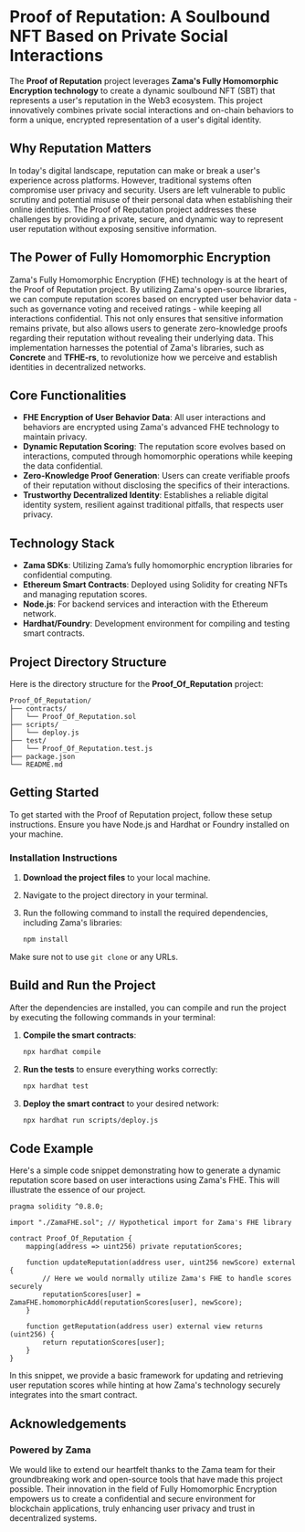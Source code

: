 # Proof of Reputation: A Soulbound NFT Based on Private Social Interactions

The **Proof of Reputation** project leverages **Zama's Fully Homomorphic Encryption technology** to create a dynamic soulbound NFT (SBT) that represents a user's reputation in the Web3 ecosystem. This project innovatively combines private social interactions and on-chain behaviors to form a unique, encrypted representation of a user's digital identity.

## Why Reputation Matters

In today's digital landscape, reputation can make or break a user's experience across platforms. However, traditional systems often compromise user privacy and security. Users are left vulnerable to public scrutiny and potential misuse of their personal data when establishing their online identities. The Proof of Reputation project addresses these challenges by providing a private, secure, and dynamic way to represent user reputation without exposing sensitive information.

## The Power of Fully Homomorphic Encryption

Zama's Fully Homomorphic Encryption (FHE) technology is at the heart of the Proof of Reputation project. By utilizing Zama's open-source libraries, we can compute reputation scores based on encrypted user behavior data - such as governance voting and received ratings - while keeping all interactions confidential. This not only ensures that sensitive information remains private, but also allows users to generate zero-knowledge proofs regarding their reputation without revealing their underlying data. This implementation harnesses the potential of Zama's libraries, such as **Concrete** and **TFHE-rs**, to revolutionize how we perceive and establish identities in decentralized networks.

## Core Functionalities

- **FHE Encryption of User Behavior Data**: All user interactions and behaviors are encrypted using Zama's advanced FHE technology to maintain privacy.
- **Dynamic Reputation Scoring**: The reputation score evolves based on interactions, computed through homomorphic operations while keeping the data confidential.
- **Zero-Knowledge Proof Generation**: Users can create verifiable proofs of their reputation without disclosing the specifics of their interactions.
- **Trustworthy Decentralized Identity**: Establishes a reliable digital identity system, resilient against traditional pitfalls, that respects user privacy.

## Technology Stack

- **Zama SDKs**: Utilizing Zama’s fully homomorphic encryption libraries for confidential computing.
- **Ethereum Smart Contracts**: Deployed using Solidity for creating NFTs and managing reputation scores.
- **Node.js**: For backend services and interaction with the Ethereum network.
- **Hardhat/Foundry**: Development environment for compiling and testing smart contracts.

## Project Directory Structure

Here is the directory structure for the **Proof_Of_Reputation** project:

```
Proof_Of_Reputation/
├── contracts/
│   └── Proof_Of_Reputation.sol
├── scripts/
│   └── deploy.js
├── test/
│   └── Proof_Of_Reputation.test.js
├── package.json
└── README.md
```

## Getting Started

To get started with the Proof of Reputation project, follow these setup instructions. Ensure you have Node.js and Hardhat or Foundry installed on your machine.

### Installation Instructions

1. **Download the project files** to your local machine.
2. Navigate to the project directory in your terminal.
3. Run the following command to install the required dependencies, including Zama's libraries:

   ```bash
   npm install
   ```

Make sure not to use `git clone` or any URLs.

## Build and Run the Project

After the dependencies are installed, you can compile and run the project by executing the following commands in your terminal:

1. **Compile the smart contracts**:

   ```bash
   npx hardhat compile
   ```

2. **Run the tests** to ensure everything works correctly:

   ```bash
   npx hardhat test
   ```

3. **Deploy the smart contract** to your desired network:

   ```bash
   npx hardhat run scripts/deploy.js
   ```

## Code Example

Here's a simple code snippet demonstrating how to generate a dynamic reputation score based on user interactions using Zama's FHE. This will illustrate the essence of our project.

```solidity
pragma solidity ^0.8.0;

import "./ZamaFHE.sol"; // Hypothetical import for Zama's FHE library

contract Proof_Of_Reputation {
    mapping(address => uint256) private reputationScores;

    function updateReputation(address user, uint256 newScore) external {
        // Here we would normally utilize Zama's FHE to handle scores securely
        reputationScores[user] = ZamaFHE.homomorphicAdd(reputationScores[user], newScore);
    }

    function getReputation(address user) external view returns (uint256) {
        return reputationScores[user];
    }
}
```

In this snippet, we provide a basic framework for updating and retrieving user reputation scores while hinting at how Zama's technology securely integrates into the smart contract.

## Acknowledgements

### Powered by Zama

We would like to extend our heartfelt thanks to the Zama team for their groundbreaking work and open-source tools that have made this project possible. Their innovation in the field of Fully Homomorphic Encryption empowers us to create a confidential and secure environment for blockchain applications, truly enhancing user privacy and trust in decentralized systems.
